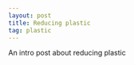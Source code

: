 ```yaml
---
layout: post
title: Reducing plastic
tag: plastic
---
```


An intro post about reducing plastic
